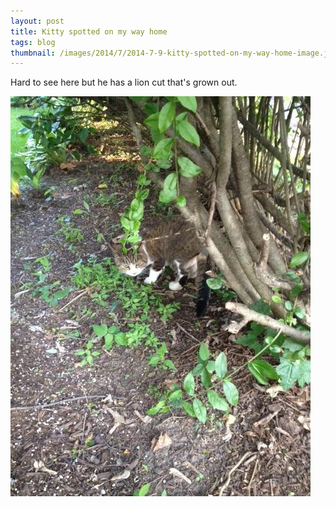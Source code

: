 ```yaml
---
layout: post
title: Kitty spotted on my way home
tags: blog
thumbnail: /images/2014/7/2014-7-9-kitty-spotted-on-my-way-home-image.jpeg
---
```



Hard to see here but he has a lion cut that's grown out.


 ![lol][image]

 [image]: /images/2014/7/2014-7-9-kitty-spotted-on-my-way-home-image.jpeg


